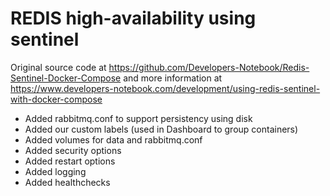 # REDIS high-availability using sentinel
Original source code at https://github.com/Developers-Notebook/Redis-Sentinel-Docker-Compose and more information at https://www.developers-notebook.com/development/using-redis-sentinel-with-docker-compose

- Added rabbitmq.conf to support persistency using disk
- Added our custom labels (used in Dashboard to group containers)
- Added volumes for data and rabbitmq.conf
- Added security options
- Added restart options
- Added logging
- Added healthchecks

